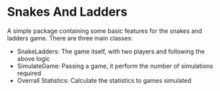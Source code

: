 # Snakes And Ladders

A simple package containing some basic features for the snakes and ladders game. There are three main classes:
- SnakeLadders: The game itself, with two players and following the above logic
- SimulateGame: Passing a game, it perform the number of simulations required
- Overrall Statistics: Calculate the statistics to games simulated